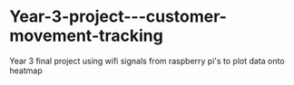 # Year-3-project---customer-movement-tracking
Year 3 final project using wifi signals from raspberry pi's to plot data onto heatmap
